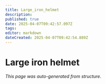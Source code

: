 ```yaml
---
title: Large_iron_helmet
description: 
published: true
date: 2025-04-07T09:42:57.097Z
tags: 
editor: markdown
dateCreated: 2025-04-07T09:42:54.889Z
---
```


# Large iron helmet

*This page was auto-generated from structure.*